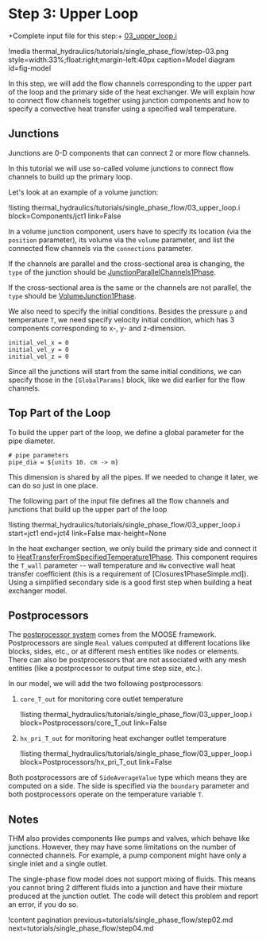 # Step 3: Upper Loop

+Complete input file for this step:+  [03_upper_loop.i](thermal_hydraulics/tutorials/single_phase_flow/03_upper_loop.i)

!media thermal_hydraulics/tutorials/single_phase_flow/step-03.png
       style=width:33%;float:right;margin-left:40px
       caption=Model diagram
       id=fig-model

In this step, we will add the flow channels corresponding to the upper part of the loop and
the primary side of the heat exchanger.
We will explain how to connect flow channels together using junction components and how to specify
a convective heat transfer using a specified wall temperature.

## Junctions

Junctions are 0-D components that can connect 2 or more flow channels.

In this tutorial we will use so-called volume junctions to connect flow channels to build up the
primary loop.

Let's look at an example of a volume junction:

!listing thermal_hydraulics/tutorials/single_phase_flow/03_upper_loop.i
         block=Components/jct1
         link=False

In a volume junction component, users have to specify its location (via the `position` parameter),
its volume via the `volume` parameter, and list the connected flow channels via the `connections` parameter.

If the channels are parallel and the cross-sectional area is changing, the `type` of the junction
should be [JunctionParallelChannels1Phase](JunctionParallelChannels1Phase.md).

If the cross-sectional area is the same or the channels are not parallel, the `type` should be
[VolumeJunction1Phase](VolumeJunction1Phase.md).

We also need to specify the initial conditions.
Besides the pressure `p` and temperature `T`, we need specify velocity initial condition, which has
3 components corresponding to x-, y- and z-dimension.

```
initial_vel_x = 0
initial_vel_y = 0
initial_vel_z = 0
```

Since all the junctions will start from the same initial conditions, we can specify those
in the `[GlobalParams]` block, like we did earlier for the flow channels.


## Top Part of the Loop

To build the upper part of the loop, we define a global parameter for the pipe diameter.

```
# pipe parameters
pipe_dia = ${units 10. cm -> m}
```

This dimension is shared by all the pipes.
If we needed to change it later, we can do so just in one place.

The following part of the input file defines all the flow channels and junctions that build up the
upper part of the loop

!listing thermal_hydraulics/tutorials/single_phase_flow/03_upper_loop.i
         start=jct1
         end=jct4
         link=False
         max-height=None

In the heat exchanger section, we only build the primary side and connect it to
[HeatTransferFromSpecifiedTemperature1Phase](HeatTransferFromSpecifiedTemperature1Phase.md).
This component requires the `T_wall` parameter -- wall temperature and `Hw` convective wall
heat transfer coefficient (this is a requirement of [Closures1PhaseSimple.md]).
Using a simplified secondary side is a good first step when building a heat exchanger model.


## Postprocessors

The [postprocessor system](framework:syntax/Postprocessors/index.md) comes from the MOOSE framework.
Postprocessors are single `Real` values computed at different locations like blocks, sides, etc.,
or at different mesh entities like nodes or elements.
There can also be postprocessors that are not associated with any mesh entities (like a
postprocessor to output time step size, etc.).

In our model, we will add the two following postprocessors:

1. `core_T_out` for monitoring core outlet temperature

   !listing thermal_hydraulics/tutorials/single_phase_flow/03_upper_loop.i
            block=Postprocessors/core_T_out
            link=False

2. `hx_pri_T_out` for monitoring heat exchanger outlet temperature

   !listing thermal_hydraulics/tutorials/single_phase_flow/03_upper_loop.i
            block=Postprocessors/hx_pri_T_out
            link=False

Both postprocessors are of `SideAverageValue` type which means they are computed on a side.
The side is specified via the `boundary` parameter and both postprocessors operate on the
temperature variable `T`.


## Notes

THM also provides components like pumps and valves, which behave like junctions.
However, they may have some limitations on the number of connected channels.
For example, a pump component might have only a single inlet and a single outlet.

The single-phase flow model does not support mixing of fluids.
This means you cannot bring 2 different fluids into a junction and have their mixture produced at the junction outlet.
The code will detect this problem and report an error, if you do so.

!content pagination previous=tutorials/single_phase_flow/step02.md
                    next=tutorials/single_phase_flow/step04.md
